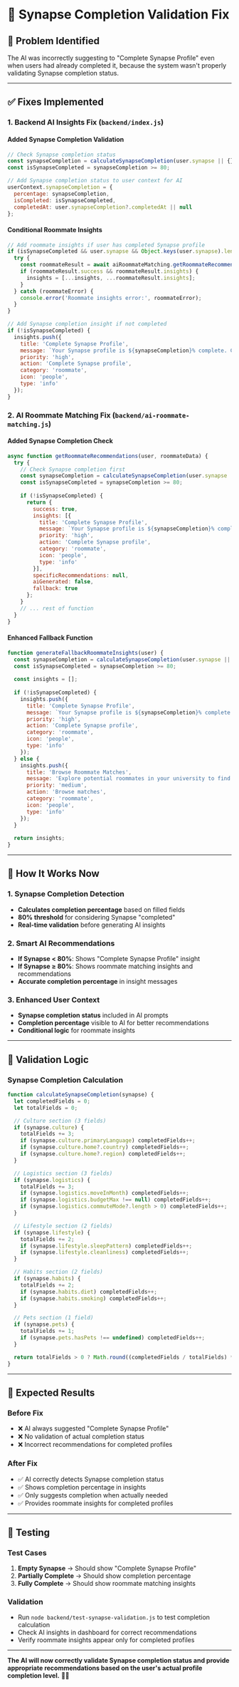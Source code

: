 # 🔧 **Synapse Completion Validation Fix**

## 🎯 **Problem Identified**
The AI was incorrectly suggesting to "Complete Synapse Profile" even when users had already completed it, because the system wasn't properly validating Synapse completion status.

---

## ✅ **Fixes Implemented**

### **1. Backend AI Insights Fix (`backend/index.js`)**

#### **Added Synapse Completion Validation**
```javascript
// Check Synapse completion status
const synapseCompletion = calculateSynapseCompletion(user.synapse || {});
const isSynapseCompleted = synapseCompletion >= 80;

// Add Synapse completion status to user context for AI
userContext.synapseCompletion = {
  percentage: synapseCompletion,
  isCompleted: isSynapseCompleted,
  completedAt: user.synapseCompletion?.completedAt || null
};
```

#### **Conditional Roommate Insights**
```javascript
// Add roommate insights if user has completed Synapse profile
if (isSynapseCompleted && user.synapse && Object.keys(user.synapse).length > 0) {
  try {
    const roommateResult = await aiRoommateMatching.getRoommateRecommendations(user, userContext);
    if (roommateResult.success && roommateResult.insights) {
      insights = [...insights, ...roommateResult.insights];
    }
  } catch (roommateError) {
    console.error('Roommate insights error:', roommateError);
  }
}

// Add Synapse completion insight if not completed
if (!isSynapseCompleted) {
  insights.push({
    title: 'Complete Synapse Profile',
    message: `Your Synapse profile is ${synapseCompletion}% complete. Complete it to unlock AI-powered roommate matching and personalized recommendations.`,
    priority: 'high',
    action: 'Complete Synapse profile',
    category: 'roommate',
    icon: 'people',
    type: 'info'
  });
}
```

### **2. AI Roommate Matching Fix (`backend/ai-roommate-matching.js`)**

#### **Added Synapse Completion Check**
```javascript
async function getRoommateRecommendations(user, roommateData) {
  try {
    // Check Synapse completion first
    const synapseCompletion = calculateSynapseCompletion(user.synapse || {});
    const isSynapseCompleted = synapseCompletion >= 80;
    
    if (!isSynapseCompleted) {
      return {
        success: true,
        insights: [{
          title: 'Complete Synapse Profile',
          message: `Your Synapse profile is ${synapseCompletion}% complete. Complete it to unlock AI-powered roommate matching and personalized recommendations.`,
          priority: 'high',
          action: 'Complete Synapse profile',
          category: 'roommate',
          icon: 'people',
          type: 'info'
        }],
        specificRecommendations: null,
        aiGenerated: false,
        fallback: true
      };
    }
    // ... rest of function
  }
}
```

#### **Enhanced Fallback Function**
```javascript
function generateFallbackRoommateInsights(user) {
  const synapseCompletion = calculateSynapseCompletion(user.synapse || {});
  const isSynapseCompleted = synapseCompletion >= 80;
  
  const insights = [];
  
  if (!isSynapseCompleted) {
    insights.push({
      title: 'Complete Synapse Profile',
      message: `Your Synapse profile is ${synapseCompletion}% complete. Complete it to get personalized roommate recommendations based on your lifestyle, habits, and preferences.`,
      priority: 'high',
      action: 'Complete Synapse profile',
      category: 'roommate',
      icon: 'people',
      type: 'info'
    });
  } else {
    insights.push({
      title: 'Browse Roommate Matches',
      message: 'Explore potential roommates in your university to find compatible matches based on your completed Synapse profile.',
      priority: 'medium',
      action: 'Browse matches',
      category: 'roommate',
      icon: 'people',
      type: 'info'
    });
  }
  
  return insights;
}
```

---

## 🎯 **How It Works Now**

### **1. Synapse Completion Detection**
- **Calculates completion percentage** based on filled fields
- **80% threshold** for considering Synapse "completed"
- **Real-time validation** before generating AI insights

### **2. Smart AI Recommendations**
- **If Synapse < 80%**: Shows "Complete Synapse Profile" insight
- **If Synapse ≥ 80%**: Shows roommate matching insights and recommendations
- **Accurate completion percentage** in insight messages

### **3. Enhanced User Context**
- **Synapse completion status** included in AI prompts
- **Completion percentage** visible to AI for better recommendations
- **Conditional logic** for roommate insights

---

## 🧪 **Validation Logic**

### **Synapse Completion Calculation**
```javascript
function calculateSynapseCompletion(synapse) {
  let completedFields = 0;
  let totalFields = 0;

  // Culture section (3 fields)
  if (synapse.culture) {
    totalFields += 3;
    if (synapse.culture.primaryLanguage) completedFields++;
    if (synapse.culture.home?.country) completedFields++;
    if (synapse.culture.home?.region) completedFields++;
  }

  // Logistics section (3 fields)
  if (synapse.logistics) {
    totalFields += 3;
    if (synapse.logistics.moveInMonth) completedFields++;
    if (synapse.logistics.budgetMax !== null) completedFields++;
    if (synapse.logistics.commuteMode?.length > 0) completedFields++;
  }

  // Lifestyle section (2 fields)
  if (synapse.lifestyle) {
    totalFields += 2;
    if (synapse.lifestyle.sleepPattern) completedFields++;
    if (synapse.lifestyle.cleanliness) completedFields++;
  }

  // Habits section (2 fields)
  if (synapse.habits) {
    totalFields += 2;
    if (synapse.habits.diet) completedFields++;
    if (synapse.habits.smoking) completedFields++;
  }

  // Pets section (1 field)
  if (synapse.pets) {
    totalFields += 1;
    if (synapse.pets.hasPets !== undefined) completedFields++;
  }

  return totalFields > 0 ? Math.round((completedFields / totalFields) * 100) : 0;
}
```

---

## 🎯 **Expected Results**

### **Before Fix**
- ❌ AI always suggested "Complete Synapse Profile"
- ❌ No validation of actual completion status
- ❌ Incorrect recommendations for completed profiles

### **After Fix**
- ✅ AI correctly detects Synapse completion status
- ✅ Shows completion percentage in insights
- ✅ Only suggests completion when actually needed
- ✅ Provides roommate insights for completed profiles

---

## 🚀 **Testing**

### **Test Cases**
1. **Empty Synapse** → Should show "Complete Synapse Profile"
2. **Partially Complete** → Should show completion percentage
3. **Fully Complete** → Should show roommate matching insights

### **Validation**
- Run `node backend/test-synapse-validation.js` to test completion calculation
- Check AI insights in dashboard for correct recommendations
- Verify roommate insights appear only for completed profiles

---

**The AI will now correctly validate Synapse completion status and provide appropriate recommendations based on the user's actual profile completion level.** 🎯✨

